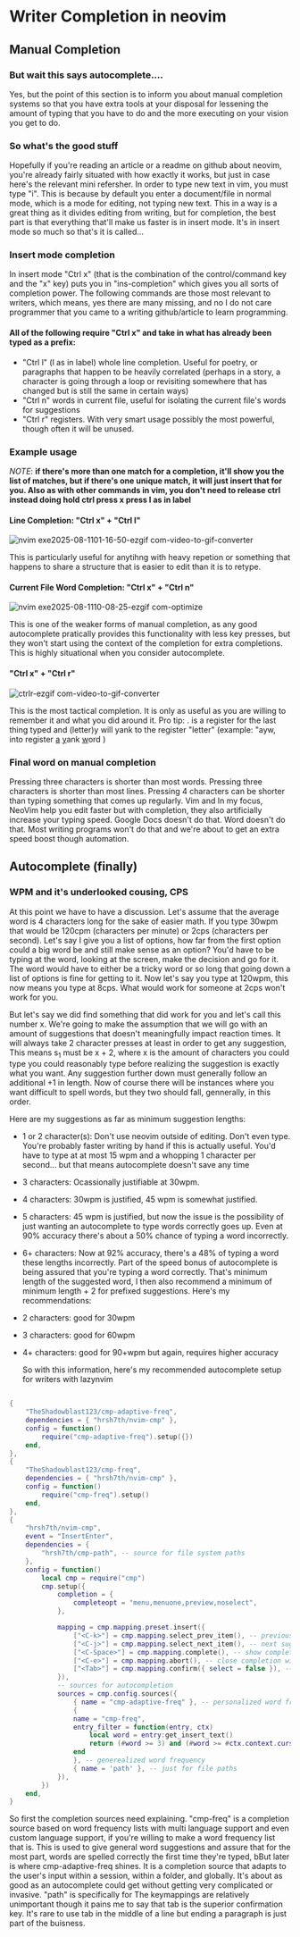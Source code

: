 # Writer Completion in neovim

## Manual Completion

### But wait this says autocomplete....

Yes, but the point of this section is to inform you about manual completion systems so that you have extra tools at your disposal for lessening the amount of typing that you have to do and the more executing on your vision you get to do.
### So what's the good stuff

Hopefully if you're reading an article or a readme on github about neovim, you're already fairly situated with how exactly it works, but just in case here's the relevant mini refersher.
In order to type new text in vim, you must type "i". This is because by default you enter a document/file in normal mode, which is a mode for editing, not typing new text. This in a way is a great thing as it divides editing from writing, but for completion, the best part is that everything that'll make us faster is in insert mode. It's in insert mode so much so that's it is called...

### Insert mode completion

In insert mode "Ctrl x" (that is the combination of the control/command key and the "x" key) puts you in "ins-completion" which gives you all sorts of completion power. The following commands are those most relevant to writers, which means, yes there are many missing, and no I do not care programmer that you came to a writing github/article to learn programming.

#### All of the following require "Ctrl x" and take in what has already been typed as a prefix:

- "Ctrl l" (l as in label) whole line completion. Useful for poetry, or paragraphs that happen to be heavily correlated (perhaps in a story, a character is going through a loop or revisiting somewhere that has changed but is still the same in certain ways)
- "Ctrl n" words in current file, useful for isolating the current file's words for suggestions
- "Ctrl r" registers. With very smart usage possibly the most powerful, though often it will be unused.

### Example usage

*NOTE*: **if there's more than one match for a completion, it'll show you the list of matches, but if there's one unique match, it will just insert that for you. Also as with other commands in vim, you don't need to release ctrl instead doing hold ctrl press x press l as in label**

#### Line Completion: "Ctrl x" + "Ctrl l"

![nvim exe2025-08-1101-16-50-ezgif com-video-to-gif-converter](https://github.com/user-attachments/assets/f7fa0a87-f196-464e-b6a9-2f4e9d593d6a)

This is particularly useful for anytihng with heavy repetion or something that happens to share a structure that is easier to edit than it is to retype.

#### Current File Word Completion: "Ctrl x" + "Ctrl n"

![nvim exe2025-08-1110-08-25-ezgif com-optimize](https://github.com/user-attachments/assets/92aee872-0db8-46f5-898a-4b758f5d9b7a)

This is one of the weaker forms of manual completion, as any good autocomplete pratically provides this functionality with less key presses, but they won't start using the context of the completion for extra completions. This is highly situational when you consider autocomplete.

#### "Ctrl x" + "Ctrl r"

![ctrlr-ezgif com-video-to-gif-converter](https://github.com/user-attachments/assets/93673f46-efa8-4a5f-a214-3f23969f51c8)

This is the most tactical completion. It is only as useful as you are willing to remember it and what you did around it. Pro tip: . is a register for the last thing typed and (letter)y will yank to the register "letter" (example: "ayw, into register <ins>a</ins> <ins>y</ins>ank <ins>w</ins>ord )

### Final word on manual completion

Pressing three characters is shorter than most words. Pressing three characters is shorter than most lines. Pressing 4 characters can be shorter than typing something that comes up regularly. Vim and In my focus, NeoVim help you edit faster but with completion, they also artificially increase your typing speed. Google Docs doesn't do that. Word doesn't do that. Most writing programs won't do that and we're about to get an extra speed boost though automation.

## Autocomplete (finally)

### WPM and it's underlooked cousing, CPS

At this point we have to have a discussion. Let's assume that the average word is 4 characters long for the sake of easier math. If you type 30wpm that would be 120cpm (characters per minute) or 2cps (characters per second). Let's say I give you a list of options, how far from the first option could a big word be and still make sense as an option? You'd have to be typing at the word, looking at the screen, make the decision and go for it. The word would have to either be a tricky word or so long that going down a list of options is fine for getting to it. Now let's say you type at 120wpm, this now means you type at 8cps. What would work for someone at 2cps won't work for you. 

But let's say we did find something that did work for you and let's call this number x. We're going to make the assumption that we will go with an amount of suggestions that doesn't meaningfully impact reaction times. It will always take 2 character presses at least in order to get any suggestion, This means s<sub>1</sub> must be x + 2, where x is the amount of characters you could type you could reasonably type before realizing the suggestion is exactly what you want. Any suggestion further down must generally follow an additional +1 in length. Now of course there will be instances where you want difficult to spell words, but they two should fall, gennerally, in this order.

Here are my suggestions as far as minimum suggestion lengths:
- 1 or 2 character(s): Don't use neovim outside of editing. Don't even type. You're probably faster writing by hand if this is actually useful. You'd have to type at at most 15 wpm and a whopping 1 character per second... but that means autocomplete doesn't save any time
- 3 characters: Ocassionally justifiable at 30wpm.
- 4 characters: 30wpm is justified, 45 wpm is somewhat justified.
- 5 characters: 45 wpm is justified, but now the issue is the possibility of just wanting an autocomplete to type words correctly goes up. Even at 90% accuracy there's about a 50% chance of typing a word incorrectly.
- 6+ characters: Now at 92% accuracy, there's a 48% of typing a word these lengths incorrectly. Part of the speed bonus of autocomplete is being assured that you're typing a word correctly.
That's minimum length of the suggested word, I then also recommend a minimum of minimum length + 2 for prefixed suggestions. Here's my recommendations:
- 2 characters: good for 30wpm
- 3 characters: good for 60wpm
- 4+ characters: good for 90+wpm but again, requires higher accuracy

  So with this information, here's my recommended autocomplete setup for writers with lazynvim
``` lua

{
	"TheShadowblast123/cmp-adaptive-freq",
	dependencies = { "hrsh7th/nvim-cmp" },
	config = function()
		require("cmp-adaptive-freq").setup({})
	end,
},
{
	"TheShadowblast123/cmp-freq",
	dependencies = { "hrsh7th/nvim-cmp" },
	config = function()
		require("cmp-freq").setup()
	end,
},
{
	"hrsh7th/nvim-cmp",
	event = "InsertEnter",
	dependencies = {
		"hrsh7th/cmp-path", -- source for file system paths
	},
	config = function()
		local cmp = require("cmp")
		cmp.setup({
			completion = {
				completeopt = "menu,menuone,preview,noselect",
			},

			mapping = cmp.mapping.preset.insert({
				["<C-k>"] = cmp.mapping.select_prev_item(), -- previous suggestion
				["<C-j>"] = cmp.mapping.select_next_item(), -- next suggestion
				["<C-Space>"] = cmp.mapping.complete(), -- show completion suggestions,
				["<C-e>"] = cmp.mapping.abort(), -- close completion window
				["<Tab>"] = cmp.mapping.confirm({ select = false }), -- confirm with tab
			}),
			-- sources for autocompletion
			sources = cmp.config.sources({
				{ name = "cmp-adaptive-freq" }, -- personalized word frequency
				{
				name = "cmp-freq",
				entry_filter = function(entry, ctx)
					local word = entry:get_insert_text()
					return (#word >= 3) and (#word >= #ctx.context.cursor_before_line + 2)
				end
				}, -- generealized word frequency
				{ name = 'path' }, -- just for file paths
			}),
		})
	end,
}
```
So first the completion sources need explaining. "cmp-freq" is a completion source based on word frequency lists with multi language support and even custom language support, if you're willing to make a word frequency list that is. This is used to give general word suggestions and assure that for the most part, words are spelled correctly the first time they're typed, bBut later is where cmp-adaptive-freq shines. It is a completion source that adapts to the user's input within a session, within a folder, and globally. It's about as good as an autocomplete could get without getting very complicated or invasive. "path" is specifically for 
The keymappings are relatively unimportant though it pains me to say that tab is the superior confirmation key. It's rare to use tab in the middle of a line but ending a paragraph is just part of the buisness.
